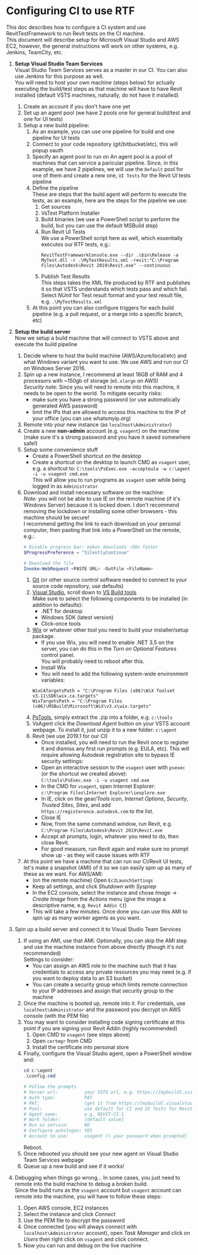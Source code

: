 # Configuring CI to use RTF

This doc describes how to configure a CI system and use RevitTestFramework to run Revit tests on the CI machine.  
This document will describe setup for Microsoft Visual Studio and AWS EC2, however, the general instructions will work on other systems, e.g. Jenkins, TeamCity, etc.

1. **Setup Visual Studio Team Services**  
Visual Studio Team Services serves as a master in our CI. You can also use Jenkins for this purpose as well.  
You will need to host your own machine (steps below) for actually executing the build/test steps as that machine will have to have Revit installed (default VSTS machines, naturally, do not have it installed)
    1. Create an account if you don't have one yet
    1. Set up an agent pool (we have 2 pools one for general build/test and one for UI tests)
    1. Setup a new build pipeline:
        1. As an example, you can use one pipeline for build and one pipeline for UI tests
        1. Connect to your code repository (git/bitbucket/etc), this will popup oauth
        1. Specify an agent pool to run on 
           An agent pool is a pool of machines that can service a paricular pipeline. Since, in this example, we have 2 pipelines, we will use the `Default` pool for one of them and create a new one, `UI Tests` for the Revit UI tests pipeline
        1. Define the pipeline  
           These are steps that the build agent will perform to execute the tests, as an example, here are the steps for the pipeline we use:
           1. Get sources
           2. VsTest Platform Installer
           3. Build binaries (we use a PowerShell script to perform the build, but you can use the default MSBuild step)
           4. Run Revit UI Tests  
              We use a PowerShell script here as well, which essentially executes our RTF tests, e.g.:  
              ```
              RevitTestFrameworkConsole.exe --dir .\bin\Release -a MyTest.dll -r .\MyTestResults.xml -revit:"C:\Program Files\Autodesk\Revit 2019\Revit.exe" --continuous
              ```
           5. Publish Test Results  
              This steps takes the XML file produced by RTF and publishes it so that VSTS understands which tests pass and which fail.  
              Select *NUnit* for Test result format and your test result file, e.g. `.\MyTestResults.xml`
        1. At this point you can also configure triggers for each build pipeline (e.g. a pull request, or a merge into a specific branch, etc)

1. **Setup the build server**  
Now we setup a build machine that will connect to VSTS above and execute the build pipeline  
    1. Decide where to host the build machine (AWS/Azure/local/etc) and what Windows variant you want to use. We use AWS and run our CI on Windows Server 2016.
    1. Spin up a new instance, I recommend at least 16GB of RAM and 4 processors with ~150gb of storage (`m5.xlarge` on AWS)  
    *Security note:* Since you will need to remote into this machine, it needs to be open to the world. To mitigate security risks:
        * make sure you have a strong password (or use automatically generated AWS password) 
        * limit the IPs that are allowed to access this machine to the IP of your office (you can use whatsmyip.org)
    1. Remote into your new instance (as `localhost\Administrator`)
    1. Create a new **non-admin** account (e.g. `vsagent`) on the machine (make sure it's a strong password and you have it saved somewhere safe!)
    1. Setup some convenience stuff
        * Create a PowerShell shortcut on the desktop
        * Create a shortcut on the desktop to launch CMD as `vsagent` user, e.g. a shortcut to:
        `C:\tools\PsExec.exe -accepteula -w c:\agent -i -u vsagent cmd.exe`  
        This will allow you to run programs as `vsagent` user while being logged in as `Administrator`
    1. Download and install necessary software on the machine:  
       *Note:* you will not be able to use IE on the remote machine (if it's Windows Server) because it is locked down. I don't recommend removing the lockdown or installing some other browsers - this machine should be secure!  
       I recommend getting the link to each download on your personal computer, then pasting that link into a PowerShell on the remote, e.g.:
       ```PowerShell
       # Disable progress bar: makes downloads ~50x faster
       $ProgressPreference = "SilentlyContinue"
       
       # Download the file
       Invoke-WebRequest <PASTE URL> -OutFile <FileName>
       ```
        1. [Git](https://git-scm.com/download/win) (or other source control software needed to connect to your source code repository, use defaults)
        1. [Visual Studio](https://www.visualstudio.com/downloads/), scroll down to [VS Build tools](https://www.visualstudio.com/thank-you-downloading-visual-studio/?sku=BuildTools&rel=15)  
        Make sure to select the following components to be installed (in addition to defaults): 
            * .NET for desktop
            * Windows SDK (latest version)
            * Click-once tools
        1. [Wix](https://github.com/wixtoolset/wix3/releases/download/wix3111rtm/wix311.exe) or whatever other tool you need to build your installer/setup package.
            * If you use Wix, you will need to enable .NET 3.5 on the server, you can do this in the *Turn on Optional Features* control panel.  
            You will probably need to reboot after this.
            * Install Wix
            * You will need to add the following system-wide environment variables:
            ```
            WixCATargetsPath = "C:\Program Files (x86)\WiX Toolset v3.11\SDK\wix.ca.targets"
            WixTargetsPath = "C:\Program Files (x86)\MSBuild\Microsoft\WiX\v3.x\wix.targets"
            ```
        1. [PsTools](https://docs.microsoft.com/en-us/sysinternals/downloads/pstools), simply extract the .zip into a folder, e.g. `c:\tools`
        1. VsAgent click the *Download Agent* button on your VSTS account webpage. To install it, just unzip it to a new folder: `c:\agent`
        1. Revit (we use 2019.1 for our CI)
            * Once installed, you will need to run the Revit once to register it and dismiss any first run prompts (e.g. EULA, etc). This will require allowing Autodesk registration site to bypass IE security settings:
            * Open an interactive session to the `vsagent` user with `psexec` (or the shortcut we created above):  
            `C:\tools\PsExec.exe -i -u vsagent cmd.exe`
            * In the CMD for `vsagent`, open Internet Explorer:  
            `c:\Program Files\Internet Explorer\iexplore.exe`
            * In IE, click on the gear/*Tools* icon, *Internet Options*, *Security*, *Trusted Sites*, *Sites*, and add `https://registeronce.autodesk.com` to the list.
            * Close IE
            * Now, from the same command window, run Revit, e.g.  
            `C:\Program Files\Autodesk\Revit 2019\Revit.exe`
            * Accept all prompts, login, whatever you need to do, then close Revit.
            * For good measure, run Revit again and make sure no prompt show up - as they will cause issues with RTF
    1. At this point we have a machine that can run our CI/Revit UI tests, let's make a snapshot (AMI) of it so we can easily spin up as many of these as we want. For AWS/AMI:
        * (on the remote machine) Open `Ec2LaunchSettings`
        * Keep all settings, and click *Shutdown with Sysprep*
        * In the EC2 console, select the instance and chose *Image* -> *Create Image* from the *Actions* menu (give the image a descriptive name, e.g. `Revit Addin CI`)
        * This will take a few minutes. Once done you can use this AMI to spin up as many worker agents as you want.

1. Spin up a build server and connect it to Visual Studio Team Services
    1. If using an AMI, use that AMI. Optionally, you can skip the AMI step and use the machine instance from above directly (though it's not recommended)  
       Settings to consider:
        * You can assign an AWS role to the machine such that it has credentials to access any private resources you may need (e.g. if you want to deploy data to an S3 bucket)
        * You can create a security group which limits remote connection to your IP addresses and assign that security group to the machine
    1. Once the machine is booted up, remote into it.
       For credentials, use `localhost\Administrator` and the password you decrypt on AWS console (with the PEM file)
    1. You may want to consider installing code signing certificate at this point if you are signing your Revit Addin (highly recommended)
        1. Open CMD to `vsagent` (see steps above)
        1. Open `certmgr` from CMD
        1. Install the certificate into personal store
    1. Finally, configure the Visual Studio agent, open a PowerShell window and:
        ```PowerShell
        cd c:\agent
        .\config.cmd

        # Follow the prompts
        # Server url:          your VSTS url, e.g. https://[mybuild].visualstudio.com
        # Auth type:           PAT
        # PAT:                 (get it from https://[mybuild].visualstudio.com/_usersSettings/tokens)
        # Pool:                use default for CI and UI Tests for Revit (or whatever pools you created above)
        # Agent name:          e.g. REVIT-CI-1
        # Work folder:         [default value]
        # Run as service:      NO
        # Configure autologon: YES
        # Account to use:      vsagent [+ your password when prompted]
        ```
        Reboot.
    1. Once rebooted you should see your new agent on Visual Studio Team Services webpage    
    1. Queue up a new build and see if it works!

1. Debugging when things go wrong...
   In some cases, you just need to remote into the build machine to debug a broken build.  
   Since the build runs as the `vsagent` account but `vsagent` account can remote into the machine, you will have to follow these steps:
    1. Open AWS console, EC2 instances
    2. Select the instance and click *Connect*
    3. Use the PEM file to decrypt the password
    4. Once connected (you will always connect with `localhost\Administrator` account), open *Task Manager* and click on *Users* then right click on `vsagent` and click connect.
    5. Now you can run and debug on the live machine